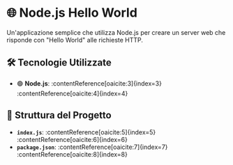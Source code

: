 # 🌐 Node.js Hello World

Un'applicazione semplice che utilizza Node.js per creare un server web che risponde con "Hello World" alle richieste HTTP.

## 🛠️ Tecnologie Utilizzate

- 🟢 **Node.js**: :contentReference[oaicite:3]{index=3}&#8203;:contentReference[oaicite:4]{index=4}

## 📂 Struttura del Progetto

- **`index.js`**: :contentReference[oaicite:5]{index=5}&#8203;:contentReference[oaicite:6]{index=6}
- **`package.json`**: :contentReference[oaicite:7]{index=7}&#8203;:contentReference[oaicite:8]{index=8}